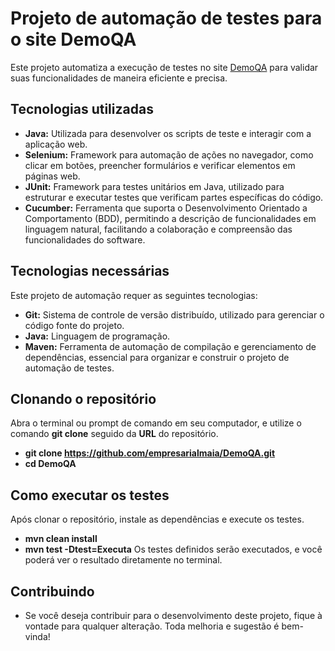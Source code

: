 # Projeto de automação de testes para o site DemoQA
Este projeto automatiza a execução de testes no site [DemoQA](https://demoqa.com/) para validar suas funcionalidades de maneira eficiente e precisa.

## Tecnologias utilizadas

- **Java:** Utilizada para desenvolver os scripts de teste e interagir com a aplicação web.
- **Selenium:** Framework para automação de ações no navegador, como clicar em botões, preencher formulários e verificar elementos em páginas web.
- **JUnit:** Framework para testes unitários em Java, utilizado para estruturar e executar testes que verificam partes específicas do código.
- **Cucumber:** Ferramenta que suporta o Desenvolvimento Orientado a Comportamento (BDD), permitindo a descrição de funcionalidades em linguagem natural, facilitando a colaboração e compreensão das funcionalidades do software.
 
## Tecnologias necessárias
 
Este projeto de automação requer as seguintes tecnologias:
- **Git:** Sistema de controle de versão distribuído, utilizado para gerenciar o código fonte do projeto.
- **Java:** Linguagem de programação.
- **Maven:** Ferramenta de automação de compilação e gerenciamento de dependências, essencial para organizar e construir o projeto de automação de testes.
 
## Clonando o repositório
 
Abra o terminal ou prompt de comando em seu computador, e utilize o comando **git clone** seguido da **URL** do repositório.
- **git clone https://github.com/empresarialmaia/DemoQA.git**
- **cd DemoQA**
 
## Como executar os testes
 
Após clonar o repositório, instale as dependências e execute os testes.
- **mvn clean install**
- **mvn test -Dtest=Executa**
Os testes definidos serão executados, e você poderá ver o resultado diretamente no terminal.
 
## Contribuindo
 
- Se você deseja contribuir para o desenvolvimento deste projeto, fique à vontade para qualquer alteração. Toda melhoria e sugestão é bem-vinda!